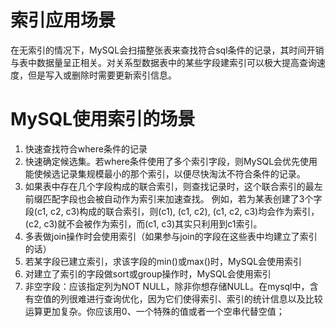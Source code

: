 # 索引应用场景

在无索引的情况下，MySQL会扫描整张表来查找符合sql条件的记录，其时间开销与表中数据量呈正相关。对关系型数据表中的某些字段建索引可以极大提高查询速度，但是写入或删除时需要更新索引信息。

# MySQL使用索引的场景

1) 快速查找符合where条件的记录
2) 快速确定候选集。若where条件使用了多个索引字段，则MySQL会优先使用能使候选记录集规模最小的那个索引，以便尽快淘汰不符合条件的记录。
3) 如果表中存在几个字段构成的联合索引，则查找记录时，这个联合索引的最左前缀匹配字段也会被自动作为索引来加速查找。
例如，若为某表创建了3个字段(c1, c2, c3)构成的联合索引，则(c1), (c1, c2), (c1, c2, c3)均会作为索引，(c2, c3)就不会被作为索引，而(c1, c3)其实只利用到c1索引。
4) 多表做join操作时会使用索引（如果参与join的字段在这些表中均建立了索引的话）
5) 若某字段已建立索引，求该字段的min()或max()时，MySQL会使用索引
6) 对建立了索引的字段做sort或group操作时，MySQL会使用索引
7) 非空字段：应该指定列为NOT NULL，除非你想存储NULL。在mysql中，含有空值的列很难进行查询优化，因为它们使得索引、索引的统计信息以及比较运算更加复杂。你应该用0、一个特殊的值或者一个空串代替空值；
